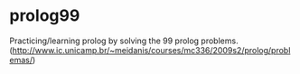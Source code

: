 # prolog99

Practicing/learning prolog by solving the 99 prolog problems.
(http://www.ic.unicamp.br/~meidanis/courses/mc336/2009s2/prolog/problemas/)
